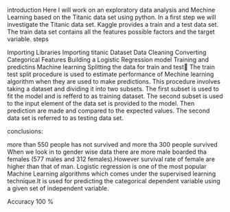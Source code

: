 introduction
Here I will work on an exploratory data analysis and Mechine Learning based on the Titanic data set using python. In a first step we will investigate the Titanic data set. Kaggle provides a train and a test data set. The train data set contains all the features possible factors and the target variable.
steps


Importing Libraries
Importing titanic Dataset
Data Cleaning
Converting Categorical Features
Building a Logistic Regression model
Training and predictins
Machine learning
Splitting the data for train and test
The train test split procedure is used to estimate performance of Mechine learning algorithm when they are used to make predictions. This procedure involves taking a dataset and dividing it into two subsets. The first subset is used to fit the model and is refferd to as training dataset. The second subset is used to the input element of the data set is provided to the model. Then prediction are made and compared to the expected values. The second data set is referred to as testing data set.

conclusions:


more than 550 people has not survived and more tha 300 people survived
When we look in to gender wise data there are more male boarded tha females (577 males and 312 females).However survival rate of female are higher than that of man.
Logistic regression is one of the most popular Machine Learning algorithms which comes under the supervised learning technique.It is used for predicting the categorical dependent variable using a given set of independent variable.

Accuracy 100 %




